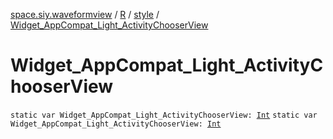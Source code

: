 [space.siy.waveformview](../../index.md) / [R](../index.md) / [style](index.md) / [Widget_AppCompat_Light_ActivityChooserView](./-widget_-app-compat_-light_-activity-chooser-view.md)

# Widget_AppCompat_Light_ActivityChooserView

`static var Widget_AppCompat_Light_ActivityChooserView: `[`Int`](https://kotlinlang.org/api/latest/jvm/stdlib/kotlin/-int/index.html)
`static var Widget_AppCompat_Light_ActivityChooserView: `[`Int`](https://kotlinlang.org/api/latest/jvm/stdlib/kotlin/-int/index.html)